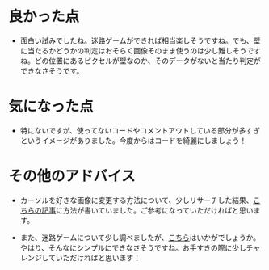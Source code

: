 # 良かった点
- 面白い試みでしたね。迷路ゲームができれば相当楽しそうですね。でも、壁に当たるかどうかの判定はおそらく画像そのまま使うのは少し難しそうですね。どの位置にあるピクセルが壁なのか、そのデータがないと当たり判定ができなさそうです。

# 気になった点
- 特にないですが、使ってないコードやコメントアウトしている部分が多すぎというイメージがありました。今度からはコードを綺麗にしましょう！

# その他のアドバイス
- カーソルを好きな画像に変更する方法について、少しリサーチした結果、[こちらの記事](https://web-designer.cman.jp/javascript_ref/mouse/mousemove/)に方法が書いていました。ご参考になっていただければと思います。

- また、迷路ゲームについて少し調べましたが、[こちら](https://www.yoheim.net/blog.php?q=20151202)はいかがでしょうか。やはり、そんなにシンプルにできなさそうですね。お手すきの際に少しチャレンジしていただければと思います！
